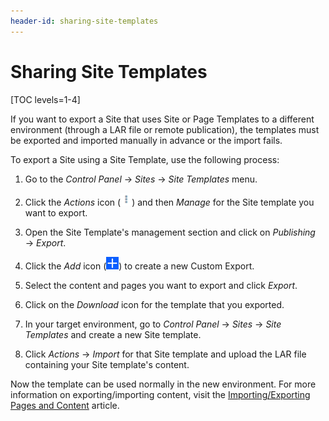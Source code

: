 ```yaml
---
header-id: sharing-site-templates
---
```


# Sharing Site Templates

[TOC levels=1-4]

If you want to export a Site that uses Site or Page Templates to a different
environment (through a LAR file or remote publication), the templates must be
exported and imported manually in advance or the import fails.

To export a Site using a Site Template, use the following process:

1.  Go to the *Control Panel* &rarr; *Sites* &rarr; *Site Templates* menu.

2.  Click the *Actions* icon (![Actions](../../../../images/icon-actions.png))
    and then *Manage* for the Site template you want to export.
 
3.  Open the Site Template's management section and click on *Publishing* 
    &rarr; *Export*.

4.  Click the *Add* icon (![Add](../../../../images/icon-add.png)) to create
    a new Custom Export.
 
5.  Select the content and pages you want to export and click *Export*.

6.  Click on the *Download* icon for the template that you exported.

7.  In your target environment, go to *Control Panel* &rarr; *Sites* &rarr; 
    *Site Templates* and create a new Site template.

8.  Click *Actions* &rarr; *Import* for that Site template and upload the LAR
    file containing your Site template's content.

Now the template can be used normally in the new environment. For more 
information on exporting/importing content, visit the [Importing/Exporting Pages and Content](/docs/7-1/user/-/knowledge_base/u/importing-exporting-pages-and-content) article.
